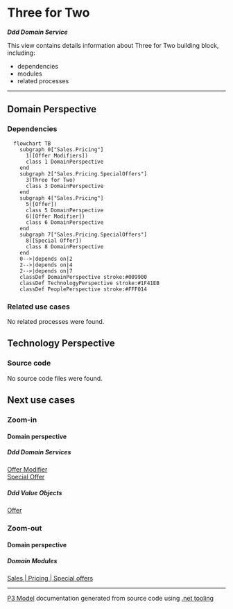 ﻿
# Three for Two

***Ddd Domain Service***  

This view contains details information about Three for Two building block, including:
- dependencies
- modules
- related processes  

---



## Domain Perspective


### Dependencies

```mermaid
  flowchart TB
    subgraph 0["Sales.Pricing"]
      1([Offer Modifiers])
      class 1 DomainPerspective
    end
    subgraph 2["Sales.Pricing.SpecialOffers"]
      3(Three for Two)
      class 3 DomainPerspective
    end
    subgraph 4["Sales.Pricing"]
      5([Offer])
      class 5 DomainPerspective
      6([Offer Modifier])
      class 6 DomainPerspective
    end
    subgraph 7["Sales.Pricing.SpecialOffers"]
      8([Special Offer])
      class 8 DomainPerspective
    end
    0-->|depends on|2
    2-->|depends on|4
    2-->|depends on|7
    classDef DomainPerspective stroke:#009900
    classDef TechnologyPerspective stroke:#1F41EB
    classDef PeoplePerspective stroke:#FFF014
```

### Related use cases

No related processes were found.  

## Technology Perspective


### Source code

No source code files were found.  

## Next use cases


### Zoom-in


#### Domain perspective


##### Ddd Domain Services

[Offer Modifier](../OfferModifier.md)  
[Special Offer](SpecialOffer.md)  

##### Ddd Value Objects

[Offer](../Offer.md)  

### Zoom-out


#### Domain perspective


##### Domain Modules

[Sales | Pricing | Special offers](SpecialOffers-module.md)  

---

[P3 Model](https://github.com/P3-model/P3-model) documentation generated from source code using [.net tooling](https://github.com/P3-model/P3-model-dotnet)